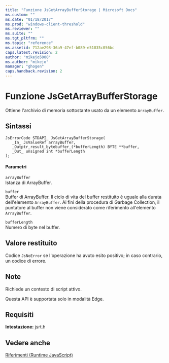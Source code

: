 ```yaml
---
title: "Funzione JsGetArrayBufferStorage | Microsoft Docs"
ms.custom: ""
ms.date: "01/18/2017"
ms.prod: "windows-client-threshold"
ms.reviewer: ""
ms.suite: ""
ms.tgt_pltfrm: ""
ms.topic: "reference"
ms.assetid: 712ae298-36a9-47ef-b089-e51835c056bc
caps.latest.revision: 2
author: "mikejo5000"
ms.author: "mikejo"
manager: "ghogen"
caps.handback.revision: 2
---
```

# Funzione JsGetArrayBufferStorage
Ottiene l'archivio di memoria sottostante usato da un elemento `ArrayBuffer`.  
  
## Sintassi  
  
```  
JsErrorCode STDAPI_ JsGetArrayBufferStorage(  
   _In_ JsValueRef arrayBuffer,  
   _Outptr_result_bytebuffer_(*bufferLength) BYTE **buffer,  
   _Out_ unsigned int *bufferLength  
);  
```  
  
#### Parametri  
 `arrayBuffer`  
 Istanza di ArrayBuffer.  
  
 `buffer`  
 Buffer di ArrayBuffer.  Il ciclo di vita del buffer restituito è uguale alla durata dell'elemento `ArrayBuffer`.  Ai fini della procedura di Garbage Collection, il puntatore al buffer non viene considerato come riferimento all'elemento `ArrayBuffer`.  
  
 `bufferLength`  
 Numero di byte nel buffer.  
  
## Valore restituito  
 Codice `JsNoError` se l'operazione ha avuto esito positivo; in caso contrario, un codice di errore.  
  
## Note  
 Richiede un contesto di script attivo.  
  
 Questa API è supportata solo in modalità Edge.  
  
## Requisiti  
 **Intestazione:** jsrt.h  
  
## Vedere anche  
 [Riferimenti \(Runtime JavaScript\)](../chakra-hosting/reference-javascript-runtime.md)